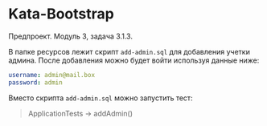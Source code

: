 # Kata-Bootstrap

Предпроект. Модуль 3, задача 3.1.3.

В папке ресурсов лежит скрипт `add-admin.sql` для добавления учетки админа. После добавления можно будет войти используя данные ниже:
```yaml
username: admin@mail.box
password: admin
```
Вместо скрипта `add-admin.sql` можно запустить тест:

> ApplicationTests -> addAdmin()